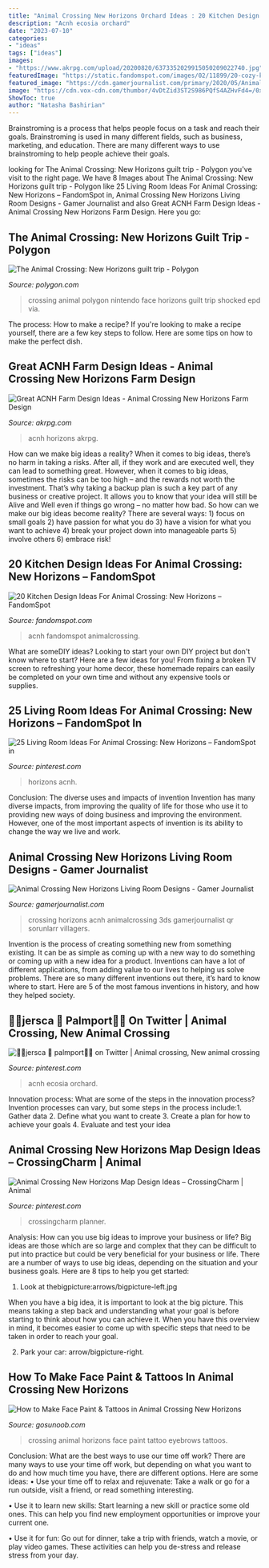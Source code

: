 ```yaml
---
title: "Animal Crossing New Horizons Orchard Ideas : 20 Kitchen Design Ideas For Animal Crossing: New Horizons – Fandomspot"
description: "Acnh ecosia orchard"
date: "2023-07-10"
categories:
- "ideas"
tags: ["ideas"]
images:
- "https://www.akrpg.com/upload/20200820/6373352029915050209022740.jpg"
featuredImage: "https://static.fandomspot.com/images/02/11899/20-cozy-kitchen-antiques-design-acnh.jpg"
featured_image: "https://cdn.gamerjournalist.com/primary/2020/05/Animal-Crossing-New-Horizons-Living-Room-Designs-3.jpg"
image: "https://cdn.vox-cdn.com/thumbor/4vDtZid3ST2S986PQfS4AZHvFd4=/0x0:1280x720/1200x800/filters:focal(411x199:615x403)/cdn.vox-cdn.com/uploads/chorus_image/image/67430621/EX1mwJ_UYAAnv8Y.0.jpg"
ShowToc: true
author: "Natasha Bashirian"
---
```



Brainstroming is a process that helps people focus on a task and reach their goals. Brainstroming is used in many different fields, such as business, marketing, and education. There are many different ways to use brainstroming to help people achieve their goals.

	

		
looking for The Animal Crossing: New Horizons guilt trip - Polygon you've visit to the right page. We have 8 Images about The Animal Crossing: New Horizons guilt trip - Polygon like 25 Living Room Ideas For Animal Crossing: New Horizons – FandomSpot in, Animal Crossing New Horizons Living Room Designs - Gamer Journalist and also Great ACNH Farm Design Ideas - Animal Crossing New Horizons Farm Design. Here you go:
		
    
## The Animal Crossing: New Horizons Guilt Trip - Polygon

<img loading=lazy src="https://cdn.vox-cdn.com/thumbor/4vDtZid3ST2S986PQfS4AZHvFd4=/0x0:1280x720/1200x800/filters:focal(411x199:615x403)/cdn.vox-cdn.com/uploads/chorus_image/image/67430621/EX1mwJ_UYAAnv8Y.0.jpg" onerror="this.onerror=null;this.src='https://tse4.mm.bing.net/th?id=OIP.6Mja0ep9XdHoBwfJVV2eBQHaE8&amp;pid=15.1';" alt="The Animal Crossing: New Horizons guilt trip - Polygon">

_Source: polygon.com_

>crossing animal polygon nintendo face horizons guilt trip shocked epd via. 

	

The process: How to make a recipe?
If you're looking to make a recipe yourself, there are a few key steps to follow. Here are some tips on how to make the perfect dish.

    
## Great ACNH Farm Design Ideas - Animal Crossing New Horizons Farm Design

<img loading=lazy src="https://www.akrpg.com/upload/20200820/6373352029915050209022740.jpg" onerror="this.onerror=null;this.src='https://tse3.mm.bing.net/th?id=OIP.9o9y93rcozpZ5ggegWM7UQHaEK&amp;pid=15.1';" alt="Great ACNH Farm Design Ideas - Animal Crossing New Horizons Farm Design">

_Source: akrpg.com_

>acnh horizons akrpg. 

	

How can we make big ideas a reality?
When it comes to big ideas, there’s no harm in taking a risks. After all, if they work and are executed well, they can lead to something great. However, when it comes to big ideas, sometimes the risks can be too high – and the rewards not worth the investment. That’s why taking a backup plan is such a key part of any business or creative project. It allows you to know that your idea will still be Alive and Well even if things go wrong – no matter how bad. So how can we make our big ideas become reality?
There are several ways: 1) focus on small goals 2) have passion for what you do 3) have a vision for what you want to achieve 4) break your project down into manageable parts 5) involve others 6) embrace risk!

    
## 20 Kitchen Design Ideas For Animal Crossing: New Horizons – FandomSpot

<img loading=lazy src="https://static.fandomspot.com/images/02/11899/20-cozy-kitchen-antiques-design-acnh.jpg" onerror="this.onerror=null;this.src='https://tse1.mm.bing.net/th?id=OIP.4M5CKXbrEzLjIlJKYiD08wHaEK&amp;pid=15.1';" alt="20 Kitchen Design Ideas For Animal Crossing: New Horizons – FandomSpot">

_Source: fandomspot.com_

>acnh fandomspot animalcrossing. 

	

What are someDIY ideas?
Looking to start your own DIY project but don't know where to start? Here are a few ideas for you! From fixing a broken TV screen to refreshing your home decor, these homemade repairs can easily be completed on your own time and without any expensive tools or supplies.

    
## 25 Living Room Ideas For Animal Crossing: New Horizons – FandomSpot In

<img loading=lazy src="https://i.pinimg.com/736x/a1/40/64/a14064c95be0935fe6701ccd67c6e63f.jpg" onerror="this.onerror=null;this.src='https://tse4.mm.bing.net/th?id=OIP.wPlhc2Z-LDZcD6hwIiuNrQHaEK&amp;pid=15.1';" alt="25 Living Room Ideas For Animal Crossing: New Horizons – FandomSpot in">

_Source: pinterest.com_

>horizons acnh. 

	

Conclusion: The diverse uses and impacts of invention
Invention has many diverse impacts, from improving the quality of life for those who use it to providing new ways of doing business and improving the environment. However, one of the most important aspects of invention is its ability to change the way we live and work.

    
## Animal Crossing New Horizons Living Room Designs - Gamer Journalist

<img loading=lazy src="https://cdn.gamerjournalist.com/primary/2020/05/Animal-Crossing-New-Horizons-Living-Room-Designs-3.jpg" onerror="this.onerror=null;this.src='https://tse4.mm.bing.net/th?id=OIP.xWfVQDJlIMJ96kvL19u-ygHaIu&amp;pid=15.1';" alt="Animal Crossing New Horizons Living Room Designs - Gamer Journalist">

_Source: gamerjournalist.com_

>crossing horizons acnh animalcrossing 3ds gamerjournalist qr sorunlarr villagers. 

	

Invention is the process of creating something new from something existing. It can be as simple as coming up with a new way to do something or coming up with a new idea for a product. Inventions can have a lot of different applications, from adding value to our lives to helping us solve problems. There are so many different inventions out there, it’s hard to know where to start. Here are 5 of the most famous inventions in history, and how they helped society.

    
## 🌆🌴jersca 🛬 Palmport🌴🌃 On Twitter | Animal Crossing, New Animal Crossing

<img loading=lazy src="https://i.pinimg.com/736x/7f/7c/70/7f7c7002b8b4bdd34d779ad3ab8388c0.jpg" onerror="this.onerror=null;this.src='https://tse2.mm.bing.net/th?id=OIP.Jx7L6Cp4BNNrD4EIUJ-rNgHaEK&amp;pid=15.1';" alt="🌆🌴jersca 🛬 palmport🌴🌃 on Twitter | Animal crossing, New animal crossing">

_Source: pinterest.com_

>acnh ecosia orchard. 

	

Innovation process: What are some of the steps in the innovation process?
Invention processes can vary, but some steps in the process include:1. Gather data 2. Define what you want to create 3. Create a plan for how to achieve your goals 4. Evaluate and test your idea 
    
## Animal Crossing New Horizons Map Design Ideas – CrossingCharm | Animal

<img loading=lazy src="https://i.pinimg.com/736x/66/1e/c7/661ec705758bb826633e42e109eda13e.jpg" onerror="this.onerror=null;this.src='https://tse3.mm.bing.net/th?id=OIP.T3X-f6gXN10VOSz8rdrFPgHaGD&amp;pid=15.1';" alt="Animal Crossing New Horizons Map Design Ideas – CrossingCharm | Animal">

_Source: pinterest.com_

>crossingcharm planner. 

	

Analysis: How can you use big ideas to improve your business or life?
Big ideas are those which are so large and complex that they can be difficult to put into practice but could be very beneficial for your business or life. There are a number of ways to use big ideas, depending on the situation and your business goals. Here are 8 tips to help you get started:
1. Look at thebigpicture:arrows/bigpicture-left.jpg

When you have a big idea, it is important to look at the big picture. This means taking a step back and understanding what your goal is before starting to think about how you can achieve it. When you have this overview in mind, it becomes easier to come up with specific steps that need to be taken in order to reach your goal.

2. Park your car: arrow/bigpicture-right.

    
## How To Make Face Paint &amp; Tattoos In Animal Crossing New Horizons

<img loading=lazy src="https://static.gosunoob.com/img/1/2020/03/how-to-make-face-paint-tattoo-animal-crossing-new-horizons.jpg" onerror="this.onerror=null;this.src='https://tse1.mm.bing.net/th?id=OIP.aMqbMSiADp1TlImzJvt-hwHaEK&amp;pid=15.1';" alt="How to Make Face Paint &amp; Tattoos in Animal Crossing New Horizons">

_Source: gosunoob.com_

>crossing animal horizons face paint tattoo eyebrows tattoos. 

	

Conclusion: What are the best ways to use our time off work?
There are many ways to use your time off work, but depending on what you want to do and how much time you have, there are different options. Here are some ideas: 
• Use your time off to relax and rejuvenate: Take a walk or go for a run outside, visit a friend, or read something interesting. 

• Use it to learn new skills: Start learning a new skill or practice some old ones. This can help you find new employment opportunities or improve your current one. 

• Use it for fun: Go out for dinner, take a trip with friends, watch a movie, or play video games. These activities can help you de-stress and release stress from your day.

